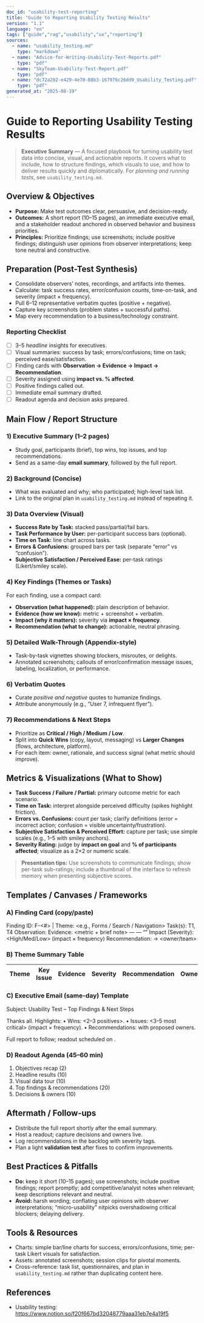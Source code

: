 ```yaml
---
doc_id: "usability-test-reporting"
title: "Guide to Reporting Usability Testing Results"
version: "1.1"
language: "en"
tags: ["guide","rag","usability","ux","reporting"]
sources:
  - name: "usability_testing.md"
    type: "markdown"
  - name: "Advice-for-Writing-Usability-Test-Reports.pdf"
    type: "pdf"
  - name: "SkyTeam-Usability-Test-Report.pdf"
    type: "pdf"
  - name: "dc72a202-e429-4e70-88b3-167976c26dd9_Usability_Testing.pdf"
    type: "pdf"
generated_at: "2025-08-19"
---
```


# Guide to Reporting Usability Testing Results

> **Executive Summary** — A focused playbook for turning usability test data into concise, visual, and actionable reports. It covers what to include, how to structure findings, which visuals to use, and how to deliver results quickly and diplomatically. For *planning and running tests*, see `usability_testing.md`.

## Overview & Objectives
- **Purpose:** Make test outcomes clear, persuasive, and decision-ready.
- **Outcomes:** A short report (10–15 pages), an immediate executive email, and a stakeholder readout anchored in observed behavior and business priorities.
- **Principles:** Prioritize findings; use screenshots; include positive findings; distinguish user opinions from observer interpretations; keep tone neutral and constructive.

## Preparation (Post-Test Synthesis)
- Consolidate observers’ notes, recordings, and artifacts into themes.
- Calculate: task success rates, error/confusion counts, time-on-task, and severity (impact × frequency).
- Pull 6–12 representative verbatim quotes (positive + negative).
- Capture key screenshots (problem states + successful paths).
- Map every recommendation to a business/technology constraint.

### Reporting Checklist
- [ ] 3–5 *headline* insights for executives.  
- [ ] Visual summaries: success by task; errors/confusions; time on task; perceived ease/satisfaction.  
- [ ] Finding cards with **Observation → Evidence → Impact → Recommendation**.  
- [ ] Severity assigned using **impact vs. % affected**.  
- [ ] Positive findings called out.  
- [ ] Immediate email summary drafted.  
- [ ] Readout agenda and decision asks prepared.

## Main Flow / Report Structure
### 1) Executive Summary (1–2 pages)
- Study goal, participants (brief), top wins, top issues, and top recommendations.
- Send as a same-day **email summary**, followed by the full report.

### 2) Background (Concise)
- What was evaluated and why; who participated; high-level task list.
- Link to the original plan in `usability_testing.md` instead of repeating it.

### 3) Data Overview (Visual)
- **Success Rate by Task:** stacked pass/partial/fail bars.  
- **Task Performance by User:** per-participant success bars (optional).  
- **Time on Task:** line chart across tasks.  
- **Errors & Confusions:** grouped bars per task (separate “error” vs “confusion”).  
- **Subjective Satisfaction / Perceived Ease:** per-task ratings (Likert/smiley scale).

### 4) Key Findings (Themes or Tasks)
For each finding, use a compact card:
- **Observation (what happened):** plain description of behavior.
- **Evidence (how we know):** metric + screenshot + verbatim.
- **Impact (why it matters):** severity via **impact × frequency**.
- **Recommendation (what to change):** actionable, neutral phrasing.

### 5) Detailed Walk-Through (Appendix-style)
- Task-by-task vignettes showing blockers, misroutes, or delights.
- Annotated screenshots; callouts of error/confirmation message issues, labeling, localization, or performance.

### 6) Verbatim Quotes
- Curate *positive and negative* quotes to humanize findings.
- Attribute anonymously (e.g., “User 7, infrequent flyer”).

### 7) Recommendations & Next Steps
- Prioritize as **Critical / High / Medium / Low**.  
- Split into **Quick Wins** (copy, layout, messaging) vs **Larger Changes** (flows, architecture, platform).  
- For each item: owner, rationale, and success signal (what metric should improve).

## Metrics & Visualizations (What to Show)
- **Task Success / Failure / Partial:** primary outcome metric for each scenario.  
- **Time on Task:** interpret alongside perceived difficulty (spikes highlight friction).  
- **Errors vs. Confusions:** count per task; clarify definitions (error = incorrect action; confusion = visible uncertainty/frustration).  
- **Subjective Satisfaction & Perceived Effort:** capture per task; use simple scales (e.g., 1–5 with smiley anchors).  
- **Severity Rating:** judge by **impact on goal** and **% of participants affected**; visualize as a 2×2 or numeric scale.

> **Presentation tips:** Use screenshots to communicate findings; show per-task sub-ratings; include a thumbnail of the interface to refresh memory when presenting subjective scores.

## Templates / Canvases / Frameworks
### A) Finding Card (copy/paste)
Finding ID: F-<#>  |  Theme: <e.g., Forms / Search / Navigation>
Task(s): T1, T4
Observation: 
Evidence: <metric + brief note> —  — “”
Impact (Severity): <High/Med/Low>  (impact × frequency)
Recommendation:   → <owner/team>

### B) Theme Summary Table
| Theme | Key Issue | Evidence | Severity | Recommendation | Owner |
|---|---|---|---|---|---|

### C) Executive Email (same-day) Template
Subject: Usability Test – Top Findings & Next Steps

Thanks all. Highlights:
• Wins: <2–3 positives>.
• Issues: <3–5 most critical> (impact × frequency).
• Recommendations:  with proposed owners.

Full report to follow; readout scheduled on .

### D) Readout Agenda (45–60 min)
1. Objectives recap (2)  
2. Headline results (10)  
3. Visual data tour (10)  
4. Top findings & recommendations (20)  
5. Decisions & owners (10)

## Aftermath / Follow-ups
- Distribute the full report shortly after the email summary.  
- Host a readout; capture decisions and owners live.  
- Log recommendations in the backlog with severity tags.  
- Plan a light **validation test** after fixes to confirm improvements.

## Best Practices & Pitfalls
- **Do:** keep it short (10–15 pages); use screenshots; include positive findings; report promptly; add competitive/analyst notes when relevant; keep descriptions relevant and neutral.  
- **Avoid:** harsh wording; conflating user opinions with observer interpretations; “micro-usability” nitpicks overshadowing critical blockers; delaying delivery.

## Tools & Resources
- Charts: simple bar/line charts for success, errors/confusions, time; per-task Likert visuals for satisfaction.  
- Assets: annotated screenshots; session clips for pivotal moments.  
- Cross-reference: task list, questionnaires, and plan in `usability_testing.md` rather than duplicating content here.

## References
- Usability testing: https://www.notion.so/f20f667bd32048779aaa31eb7e4a19f5